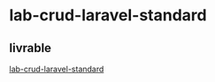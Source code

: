 # lab-crud-laravel-standard
## livrable
[lab-crud-laravel-standard](https://github.com/Safaa1faiz/Lab-crud-standard)
